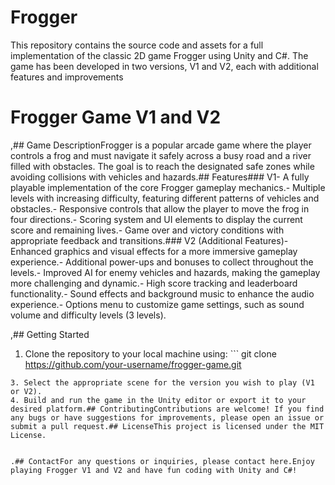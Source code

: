 # Frogger
This repository contains the source code and assets for a full implementation of the classic 2D game Frogger using Unity and C#. The game has been developed in two versions, V1 and V2, each with additional features and improvements


# Frogger Game V1 and V2
,## Game DescriptionFrogger is a popular arcade game where the player controls a frog and must navigate it safely across a busy road and a river filled with obstacles. The goal is to reach the designated safe zones while avoiding collisions with vehicles and hazards.## Features### V1- A fully playable implementation of the core Frogger gameplay mechanics.- Multiple levels with increasing difficulty, featuring different patterns of vehicles and obstacles.- Responsive controls that allow the player to move the frog in four directions.- Scoring system and UI elements to display the current score and remaining lives.- Game over and victory conditions with appropriate feedback and transitions.### V2 (Additional Features)- Enhanced graphics and visual effects for a more immersive gameplay experience.- Additional power-ups and bonuses to collect throughout the levels.- Improved AI for enemy vehicles and hazards, making the gameplay more challenging and dynamic.- High score tracking and leaderboard functionality.- Sound effects and background music to enhance the audio experience.- Options menu to customize game settings, such as sound volume and difficulty levels (3 levels).


,## Getting Started
1. Clone the repository to your local machine using:   ```   git clone https://github.com/your-username/frogger-game.git   
```2. Open the project in Unity using Unity Hub
3. Select the appropriate scene for the version you wish to play (V1 or V2).
4. Build and run the game in the Unity editor or export it to your desired platform.## ContributingContributions are welcome! If you find any bugs or have suggestions for improvements, please open an issue or submit a pull request.## LicenseThis project is licensed under the MIT License.


.## ContactFor any questions or inquiries, please contact here.Enjoy playing Frogger V1 and V2 and have fun coding with Unity and C#!
